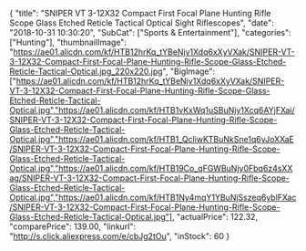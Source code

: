 {
	"title": "SNIPER VT 3-12X32 Compact First Focal Plane Hunting Rifle Scope Glass Etched Reticle Tactical Optical Sight Riflescopes",
	"date": "2018-10-31 10:30:20",
	"SubCat": ["Sports & Entertainment"],
	"categories": ["Hunting"],
	"thumbnailImage": "https://ae01.alicdn.com/kf/HTB12hrKq_tYBeNjy1Xdq6xXyVXak/SNIPER-VT-3-12X32-Compact-First-Focal-Plane-Hunting-Rifle-Scope-Glass-Etched-Reticle-Tactical-Optical.jpg_220x220.jpg",
	"BigImage": ["https://ae01.alicdn.com/kf/HTB12hrKq_tYBeNjy1Xdq6xXyVXak/SNIPER-VT-3-12X32-Compact-First-Focal-Plane-Hunting-Rifle-Scope-Glass-Etched-Reticle-Tactical-Optical.jpg","https://ae01.alicdn.com/kf/HTB1vKxWq1uSBuNjy1Xcq6AYjFXai/SNIPER-VT-3-12X32-Compact-First-Focal-Plane-Hunting-Rifle-Scope-Glass-Etched-Reticle-Tactical-Optical.jpg","https://ae01.alicdn.com/kf/HTB1_QcliwKTBuNkSne1q6yJoXXaE/SNIPER-VT-3-12X32-Compact-First-Focal-Plane-Hunting-Rifle-Scope-Glass-Etched-Reticle-Tactical-Optical.jpg","https://ae01.alicdn.com/kf/HTB19Co_qFGWBuNjy0Fbq6z4sXXag/SNIPER-VT-3-12X32-Compact-First-Focal-Plane-Hunting-Rifle-Scope-Glass-Etched-Reticle-Tactical-Optical.jpg","https://ae01.alicdn.com/kf/HTB1Ny4mqY1YBuNjSszeq6yblFXac/SNIPER-VT-3-12X32-Compact-First-Focal-Plane-Hunting-Rifle-Scope-Glass-Etched-Reticle-Tactical-Optical.jpg"],
	"actualPrice": 122.32,
	"comparePrice": 139.00,
	"linkurl": "http://s.click.aliexpress.com/e/cbJg2tOu",
	"inStock": 60
}
